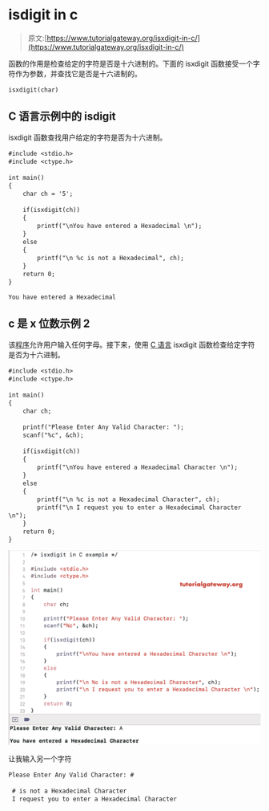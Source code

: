 # isdigit in c

> 原文:[https://www.tutorialgateway.org/isxdigit-in-c/](https://www.tutorialgateway.org/isxdigit-in-c/)

函数的作用是检查给定的字符是否是十六进制的。下面的 isxdigit 函数接受一个字符作为参数，并查找它是否是十六进制的。

```
isxdigit(char)
```

## C 语言示例中的 isdigit

isxdigit 函数查找用户给定的字符是否为十六进制。

```
#include <stdio.h>
#include <ctype.h>

int main()
{
    char ch = '5';

    if(isxdigit(ch))
    {
        printf("\nYou have entered a Hexadecimal \n");
    }
    else
    {
        printf("\n %c is not a Hexadecimal", ch);
    }
    return 0;
}
```

```
You have entered a Hexadecimal
```

## c 是 x 位数示例 2

该[程序](https://www.tutorialgateway.org/c-programming-examples/)允许用户输入任何字母。接下来，使用 [C 语言](https://www.tutorialgateway.org/c-programming/) isxdigit 函数检查给定字符是否为十六进制。

```
#include <stdio.h>
#include <ctype.h>

int main()
{
    char ch;

    printf("Please Enter Any Valid Character: ");
    scanf("%c", &ch);

    if(isxdigit(ch))
    {
        printf("\nYou have entered a Hexadecimal Character \n");
    }
    else
    {
        printf("\n %c is not a Hexadecimal Character", ch);
        printf("\n I request you to enter a Hexadecimal Character \n");
    }
    return 0;
}
```

![isxdigit in C programming 2](img/e35dbe6be80ebd64d90b532249b1bb58.png)

让我输入另一个字符

```
Please Enter Any Valid Character: #

 # is not a Hexadecimal Character
 I request you to enter a Hexadecimal Character 
```
